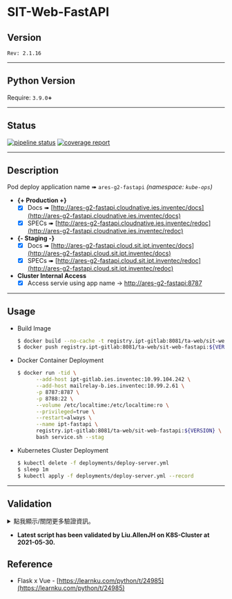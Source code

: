 SIT-Web-FastAPI
==================

## Version
`Rev: 2.1.16`

---

## Python Version
Require: `3.9.0`**+**

---

## Status

[![pipeline status](http://ipt-gitlab.ies.inventec:8081/TA-Web/SIT-Web-FastAPI/badges/master/pipeline.svg)](http://ipt-gitlab.ies.inventec:8081/TA-Web/SIT-Web-FastAPI/commits/master) [![coverage report](http://ipt-gitlab.ies.inventec:8081/TA-Web/SIT-Web-FastAPI/badges/master/coverage.svg)](http://ipt-gitlab.ies.inventec:8081/TA-Web/SIT-Web-FastAPI/-/commits/master)

---

## Description

Pod deploy application name ➠ `ares-g2-fastapi` *(namespace: `kube-ops`)*

  - **{+ Production +}**
    - [x] Docs ➠ [http://ares-g2-fastapi.cloudnative.ies.inventec/docs](http://ares-g2-fastapi.cloudnative.ies.inventec/docs)
    - [x] SPECs ➠ [http://ares-g2-fastapi.cloudnative.ies.inventec/redoc](http://ares-g2-fastapi.cloudnative.ies.inventec/redoc)
  - **{- Staging -}**
    - [x] Docs ➠ [http://ares-g2-fastapi.cloud.sit.ipt.inventec/docs](http://ares-g2-fastapi.cloud.sit.ipt.inventec/docs)
    - [x] SPECs ➠ [http://ares-g2-fastapi.cloud.sit.ipt.inventec/redoc](http://ares-g2-fastapi.cloud.sit.ipt.inventec/redoc)
  - **Cluster Internal Access**
    - [x] Access servie using app name → [http://ares-g2-fastapi:8787](http://ares-g2-fastapi:8787)

---

## Usage

  - Build Image

    ```bash
    $ docker build --no-cache -t registry.ipt-gitlab:8081/ta-web/sit-web-fastapi:${VERSION} .
    $ docker push registry.ipt-gitlab:8081/ta-web/sit-web-fastapi:${VERSION}
    ```

  - Docker Container Deployment

    ```bash
    $ docker run -tid \
          --add-host ipt-gitlab.ies.inventec:10.99.104.242 \
          --add-host mailrelay-b.ies.inventec:10.99.2.61 \
          -p 8787:8787 \
          -p 8788:22 \
          --volume /etc/localtime:/etc/localtime:ro \
          --privileged=true \
          --restart=always \
          --name ipt-fastapi \
          registry.ipt-gitlab:8081/ta-web/sit-web-fastapi:${VERSION} \
          bash service.sh --stag
    ```

  - Kubernetes Cluster Deployment

    ```bash
    $ kubectl delete -f deployments/deploy-server.yml
    $ sleep 1m
    $ kubectl apply -f deployments/deploy-server.yml --record
    ```

---

## Validation

<details>
<summary>點我顯示/關閉更多驗證資訊。</summary>
<ul>
  <li>None.</li>
</ul>
</details>

  - **Latest script has been validated by Liu.AllenJH on K8S-Cluster at 2021-05-30.**

## Reference

  - Flask x Vue - [https://learnku.com/python/t/24985](https://learnku.com/python/t/24985)
